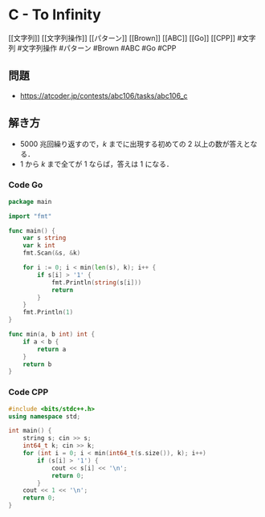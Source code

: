 # C - To Infinity
[[文字列]] [[文字列操作]] [[パターン]] [[Brown]] [[ABC]] [[Go]] [[CPP]]
#文字列 #文字列操作 #パターン #Brown #ABC #Go #CPP 

## 問題
- https://atcoder.jp/contests/abc106/tasks/abc106_c

## 解き方
- $5000$ 兆回繰り返すので，$k$ までに出現する初めての $2$ 以上の数が答えとなる．
- $1$ から $k$ まで全てが $1$ ならば，答えは $1$ になる．

### Code Go
```go
package main

import "fmt"

func main() {
	var s string
	var k int
	fmt.Scan(&s, &k)

	for i := 0; i < min(len(s), k); i++ {
		if s[i] > '1' {
			fmt.Println(string(s[i]))
			return
		}
	}
	fmt.Println(1)
}

func min(a, b int) int {
	if a < b {
		return a
	}
	return b
}
```

### Code CPP
```c++
#include <bits/stdc++.h>
using namespace std;

int main() {
	string s; cin >> s;
	int64_t k; cin >> k;
	for (int i = 0; i < min(int64_t(s.size()), k); i++)
		if (s[i] > '1') {
			cout << s[i] << '\n';
			return 0;
		}
	cout << 1 << '\n';
	return 0;
}
```